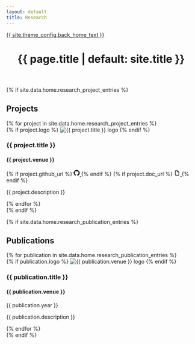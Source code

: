 ```yaml
---
layout: default
title: Research
---
```


<a href="{{ site.baseurl }}/">{{ site.theme_config.back_home_text }}</a>

<header>
  <h1>{{ page.title | default: site.title }}</h1>
</header>
{% if site.data.home.research_project_entries %}
  <h2>Projects</h2>
  <div class="experience-container">
    {% for project in site.data.home.research_project_entries %}
      <div class="experience-card research-project-card">
        <div class="experience-header">
          {% if project.logo %}
            <img src="{{ project.logo }}" alt="{{ project.title }} logo" class="company-logo">
          {% endif %}
          <div class="experience-title">
            <div class="experience-title-left">
              <h3>{{ project.title }}</h3>
              <h4>{{ project.venue }}</h4>
            </div>
            <div class="research-project-links">
              {% if project.github_url %}
                <a href="{{ project.github_url }}" target="_blank" class="research-link">
                  <svg width="16" height="16" viewBox="0 0 24 24" fill="currentColor">
                    <path d="M12 0c-6.626 0-12 5.373-12 12 0 5.302 3.438 9.8 8.207 11.387.599.111.793-.261.793-.577v-2.234c-3.338.726-4.033-1.416-4.033-1.416-.546-1.387-1.333-1.756-1.333-1.756-1.089-.745.083-.729.083-.729 1.205.084 1.839 1.237 1.839 1.237 1.07 1.834 2.807 1.304 3.492.997.107-.775.418-1.305.762-1.604-2.665-.305-5.467-1.334-5.467-5.931 0-1.311.469-2.381 1.236-3.221-.124-.303-.535-1.524.117-3.176 0 0 1.008-.322 3.301 1.23.957-.266 1.983-.399 3.003-.404 1.02.005 2.047.138 3.006.404 2.291-1.552 3.297-1.23 3.297-1.23.653 1.653.242 2.874.118 3.176.77.84 1.235 1.911 1.235 3.221 0 4.609-2.807 5.624-5.479 5.921.43.372.823 1.102.823 2.222v3.293c0 .319.192.694.801.576 4.765-1.589 8.199-6.086 8.199-11.386 0-6.627-5.373-12-12-12z"/>
                  </svg>
                </a>
              {% endif %}
              {% if project.doc_url %}
                <a href="{{ project.doc_url }}" target="_blank" class="research-link">
                  <svg width="16" height="16" viewBox="0 0 24 24" fill="currentColor">
                    <path d="M14,2H6A2,2 0 0,0 4,4V20A2,2 0 0,0 6,22H18A2,2 0 0,0 20,20V8L14,2M18,20H6V4H13V9H18V20Z"/>
                  </svg>
                </a>
              {% endif %}
            </div>
          </div>
        </div>
        <p class="description">{{ project.description }}</p>
      </div>
    {% endfor %}
  </div>
{% endif %}

{% if site.data.home.research_publication_entries %}
  <h2>Publications</h2>
  <div class="experience-container">
    {% for publication in site.data.home.research_publication_entries %}
      <div class="experience-card">
        <div class="experience-header">
          {% if publication.logo %}
            <img src="{{ publication.logo }}" alt="{{ publication.venue }} logo" class="company-logo">
          {% endif %}
          <div class="experience-title">
            <div class="experience-title-left">
              <h3>{{ publication.title }}</h3>
              <h4>{{ publication.venue }}</h4>
            </div>
            <p class="period">{{ publication.year }}</p>
          </div>
        </div>
        <p class="description">{{ publication.description }}</p>
      </div>
    {% endfor %}
  </div>
{% endif %} 